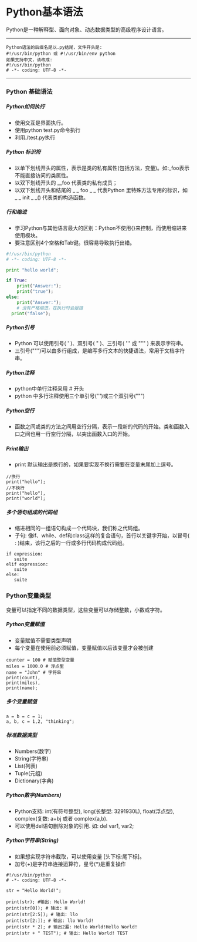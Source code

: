 # Python基本语法
 Python是一种解释型、面向对象、动态数据类型的高级程序设计语言。
 
 ---
 
    Python语法的后缀名是以.py结尾，文件开头是:
    #!/usr/bin/python 或 #!/usr/bin/env python
    如果支持中文，请改成:
    #!/usr/bin/python
    # -*- coding: UTF-8 -*-

 ---

### Python 基础语法

##### Python如何执行
- 使用交互是界面执行。
- 使用python test.py命令执行
- 利用./test.py执行

##### Python 标识符
- 以单下划线开头的属性，表示是类的私有属性(包括方法，变量)。如:_foo表示不能直接访问的类属性。
- 以双下划线开头的 __foo 代表类的私有成员；
- 以双下划线开头和结尾的 _ _ foo _ _ 代表Python 里特殊方法专用的标识，如 _ _ init _ _() 代表类的构造函数。

##### 行和缩进
- 学习Python与其他语言最大的区别：Python不使用{}来控制，而使用缩进来使用模块。
- 要注意区别4个空格和Tab键。很容易导致执行出错。

```Python
#!/usr/bin/python
# -*- coding: UTF-8 -*-

print "hello world";

if True:
    print("Answer:");
    print("true");
else:
    print("Answer:");
    # 没有严格缩进，在执行时会报错
  print("false");
```

##### Python引号
- Python 可以使用引号( ' )、双引号( " )、三引号( ''' 或 """ ) 来表示字符串。
- 三引号(""")可以由多行组成，是编写多行文本的快捷语法，常用于文档字符串。

##### Python注释
- python中单行注释采用 # 开头
- python 中多行注释使用三个单引号(''')或三个双引号(""")

##### Python空行
- 函数之间或类的方法之间用空行分隔，表示一段新的代码的开始。类和函数入口之间也用一行空行分隔，以突出函数入口的开始。

##### Print输出
- print 默认输出是换行的，如果要实现不换行需要在变量末尾加上逗号。

```
//换行
print("hello");
//不换行
print("hello"),
print("world");
```

##### 多个语句组成的代码组
- 缩进相同的一组语句构成一个代码块，我们称之代码组。
- 子句: 像if、while、def和class这样的复合语句，首行以关键字开始，以冒号( : )结束，该行之后的一行或多行代码构成代码组。

```
if expression: 
   suite 
elif expression:
   suite  
else:
   suite 
```

### Python变量类型
变量可以指定不同的数据类型，这些变量可以存储整数，小数或字符。

##### Python变量赋值
- 变量赋值不需要类型声明
- 每个变量在使用前必须赋值，变量赋值以后该变量才会被创建

```
counter = 100 # 赋值整型变量
miles = 1000.0 # 浮点型
name = "John" # 字符串
print(count),
print(miles),
print(name);
```

##### 多个变量赋值

```
a = b = c = 1;
a, b, c = 1,2, "thinking";
```

##### 标准数据类型
- Numbers(数字)
- String(字符串)
- List(列表)
- Tuple(元组)
- Dictionary(字典)

##### Python数字(Numbers)
- Python支持: int(有符号整型), long(长整型: 3291930L), float(浮点型), complex(复数: a+bj 或者 complex(a,b).
- 可以使用del语句删除对象的引用. 如: del var1, var2;

##### Python字符串(String)
- 如果想实现字符串截取，可以使用变量 [头下标:尾下标]。
- 加号(+)是字符串连接运算符，星号(*)是重复操作

```
#!/usr/bin/python
# -*- coding: UTF-8 -*-

str = "Hello World!";

print(str); #输出: Hello World!
print(str[0]); # 输出: H
print(str[2:5]); # 输出: llo
print(str[2:]); # 输出: llo World!
print(str * 2); # 输出2遍: Hello World!Hello World!
print(str + " TEST"); # 输出: Hello World! TEST
```

























